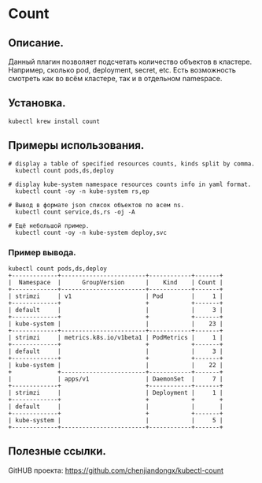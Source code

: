 # Count

## Описание.
Данный плагин позволяет подсчетать количество объектов в кластере. Например, сколько pod, deployment, secret, etc.
Есть возможность смотреть как во всём кластере, так и в отдельном namespace.

## Установка.
```
kubectl krew install count
```

## Примеры использования.
```
# display a table of specified resources counts, kinds split by comma.
  kubectl count pods,ds,deploy

# display kube-system namespace resources counts info in yaml format.
  kubectl count -oy -n kube-system rs,ep

# Вывод в формате json список объектов по всем ns.
  kubectl count service,ds,rs -oj -A

# Ещё небольшой пример.
  kubectl count -oy -n kube-system deploy,svc
```

### Пример вывода.
```
kubectl count pods,ds,deploy
+-------------+------------------------+------------+-------+
|  Namespace  |      GroupVersion      |    Kind    | Count |
+-------------+------------------------+------------+-------+
| strimzi     | v1                     | Pod        |     1 |
+-------------+                        +            +-------+
| default     |                        |            |     3 |
+-------------+                        +            +-------+
| kube-system |                        |            |    23 |
+-------------+------------------------+------------+-------+
| strimzi     | metrics.k8s.io/v1beta1 | PodMetrics |     1 |
+-------------+                        +            +-------+
| default     |                        |            |     3 |
+-------------+                        +            +-------+
| kube-system |                        |            |    22 |
+             +------------------------+------------+-------+
|             | apps/v1                | DaemonSet  |     7 |
+-------------+                        +------------+-------+
| strimzi     |                        | Deployment |     1 |
+-------------+                        +            +       +
| default     |                        |            |       |
+-------------+                        +            +-------+
| kube-system |                        |            |     5 |
+-------------+------------------------+------------+-------+
```

## Полезные ссылки.
GitHUB проекта: https://github.com/chenjiandongx/kubectl-count
